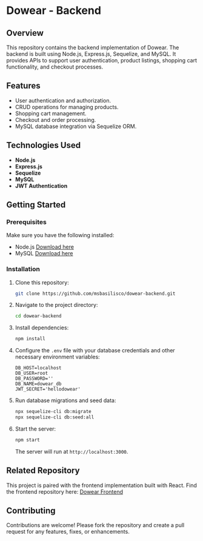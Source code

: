 # Dowear - Backend

## Overview
This repository contains the backend implementation of Dowear. The backend is built using Node.js, Express.js, Sequelize, and MySQL. It provides APIs to support user authentication, product listings, shopping cart functionality, and checkout processes.

## Features
- User authentication and authorization.
- CRUD operations for managing products.
- Shopping cart management.
- Checkout and order processing.
- MySQL database integration via Sequelize ORM.

## Technologies Used
- **Node.js**
- **Express.js**
- **Sequelize**
- **MySQL**
- **JWT Authentication**

## Getting Started

### Prerequisites
Make sure you have the following installed:
- Node.js [Download here](https://nodejs.org/en/download/prebuilt-installer)
- MySQL [Download here](https://www.oracle.com/mysql/technologies/mysql-enterprise-edition-downloads.html)

### Installation
1. Clone this repository:
   ```bash
   git clone https://github.com/msbasilisco/dowear-backend.git
   ```
2. Navigate to the project directory:
   ```bash
   cd dowear-backend
   ```
3. Install dependencies:
   ```bash
   npm install
   ```
4. Configure the `.env` file with your database credentials and other necessary environment variables:
   ```env
   DB_HOST=localhost
   DB_USER=root
   DB_PASSWORD=''
   DB_NAME=dowear_db
   JWT_SECRET='hellodowear'
   ```
5. Run database migrations and seed data:
   ```bash
   npx sequelize-cli db:migrate
   npx sequelize-cli db:seed:all
   ```
6. Start the server:
   ```bash
   npm start
   ```
   The server will run at `http://localhost:3000`.

## Related Repository
This project is paired with the frontend implementation built with React. Find the frontend repository here: [Dowear Frontend](https://github.com/psalmantha/dowear-frontend.git)

## Contributing
Contributions are welcome! Please fork the repository and create a pull request for any features, fixes, or enhancements.
